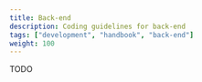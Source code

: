 ```yaml
---
title: Back-end
description: Coding guidelines for back-end
tags: ["development", "handbook", "back-end"]
weight: 100
---
```


TODO